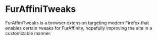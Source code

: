 # FurAffiniTweaks
FurAffiniTweaks is a browser extension targeting modern Firefox that enables certain tweaks for FurAffinity, hopefully improving the site in a customizable manner.
